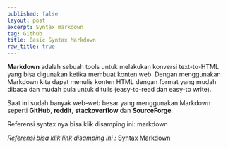 ```yaml
---
published: false
layout: post
excerpt: Syntax markdown
tag: Github
title: Basic Syntax Markdown
raw_title: true
---
```

**Markdown** adalah sebuah tools untuk melakukan konversi text-to-HTML yang bisa digunakan ketika membuat konten web. Dengan menggunakan Markdown kita dapat menulis konten HTML dengan format yang mudah dibaca dan mudah pula untuk ditulis (easy-to-read dan easy-to write).

Saat ini sudah banyak web-web besar yang menggunakan Markdown seperti **GitHub**, **reddit**, **stackoverflow** dan **SourceForge**.

Referensi syntax nya bisa klik disamping ini: markdown

*Referensi bisa klik link disamping ini :* <a href="https://www.markdownguide.org/basic-syntax/#images-1" title="openssl">Syntax Markdown</a>